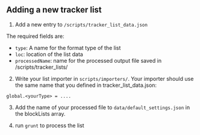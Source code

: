 ## Adding a new tracker list

1. Add a new entry to `/scripts/tracker_list_data.json`

The required fields are:
- `type`: A name for the format type of the list
- `loc`: location of the list data
- `processedName`: name for the processed output file saved in /scripts/tracker_lists/

2. Write your list importer in `scripts/importers/`. Your importer should use the same name that you defined in tracker_list_data.json:

`global.<yourType> = ....`

3. Add the name of your processed file to `data/default_settings.json` in the blockLists array.

4. run `grunt` to process the list
